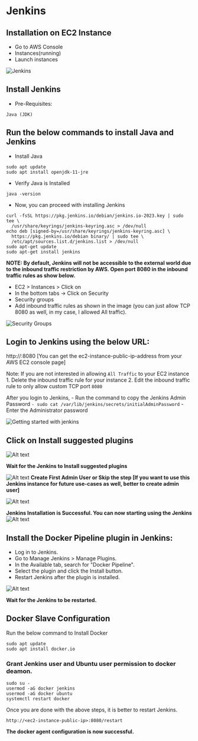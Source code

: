 # Jenkins

## Installation on EC2 Instance
* Go to AWS Console
* Instances(running)
* Launch instances

![Jenkins](image.png)

## Install Jenkins
* Pre-Requisites:
```Plaintext
Java (JDK)
```
## Run the below commands to install Java and Jenkins
* Install Java

```Plaintext
sudo apt update
sudo apt install openjdk-11-jre
```
* Verify Java is Installed
```Plaintext
java -version
```
* Now, you can proceed with installing Jenkins
```Plaintext
curl -fsSL https://pkg.jenkins.io/debian/jenkins.io-2023.key | sudo tee \
  /usr/share/keyrings/jenkins-keyring.asc > /dev/null
echo deb [signed-by=/usr/share/keyrings/jenkins-keyring.asc] \
  https://pkg.jenkins.io/debian binary/ | sudo tee \
  /etc/apt/sources.list.d/jenkins.list > /dev/null
sudo apt-get update
sudo apt-get install jenkins
```

**NOTE: By default, Jenkins will not be accessible to the external world due to the inbound traffic restriction by AWS. Open port 8080 in the inbound traffic rules as show below.**

* EC2 > Instances > Click on
* In the bottom tabs -> Click on Security
* Security groups
* Add inbound traffic rules as shown in the image (you can just allow TCP 8080 as well, in my case, I allowed All traffic).

![Security Groups](image-1.png)

## Login to Jenkins using the below URL:
http://:8080 [You can get the ec2-instance-public-ip-address from your AWS EC2 console page]

Note: If you are not interested in allowing ```All Traffic``` to your EC2 instance 1. Delete the inbound traffic rule for your instance 2. Edit the inbound traffic rule to only allow custom TCP port ```8080```

After you login to Jenkins, - Run the command to copy the Jenkins Admin Password ```- sudo cat /var/lib/jenkins/secrets/initialAdminPassword``` - Enter the Administrator password

![Getting started with jenkins](image-2.png)

## Click on Install suggested plugins
![Alt text](image-3.png)

**Wait for the Jenkins to Install suggested plugins**

![Alt text](image-4.png)
**Create First Admin User or Skip the step [If you want to use this Jenkins instance for future use-cases as well, better to create admin user]**

![Alt text](image-5.png)

**Jenkins Installation is Successful. You can now starting using the Jenkins**
![Alt text](image-6.png)

## Install the Docker Pipeline plugin in Jenkins:
* Log in to Jenkins.
* Go to Manage Jenkins > Manage Plugins.
* In the Available tab, search for "Docker Pipeline".
* Select the plugin and click the Install button.
* Restart Jenkins after the plugin is installed.

![Alt text](image-7.png)

**Wait for the Jenkins to be restarted.**

## Docker Slave Configuration
Run the below command to Install Docker

```
sudo apt update
sudo apt install docker.io
```

### Grant Jenkins user and Ubuntu user permission to docker deamon.
```
sudo su - 
usermod -aG docker jenkins
usermod -aG docker ubuntu
systemctl restart docker
```

Once you are done with the above steps, it is better to restart Jenkins.
```
http://<ec2-instance-public-ip>:8080/restart
```

**The docker agent configuration is now successful.**